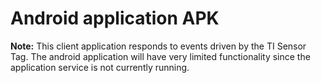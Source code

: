 # Android application APK

**Note:** This client application responds to events driven by the TI Sensor Tag. The android application will have very limited functionality since the application service is not currently running.
